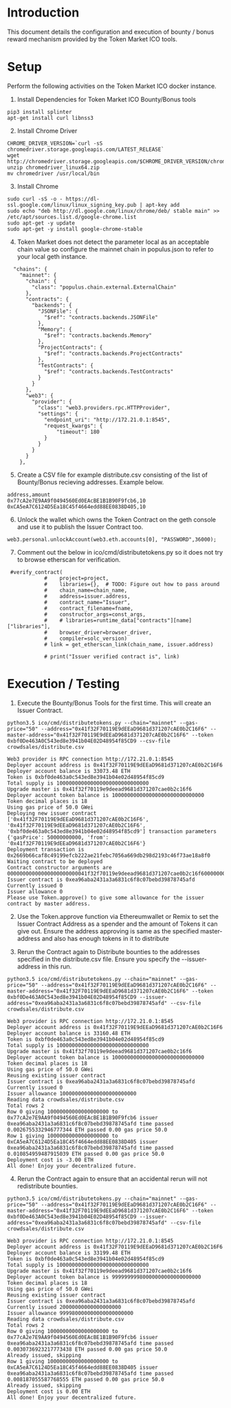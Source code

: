 # Introduction

This document details the configuration and execution of bounty / bonus reward mechanism provided by the Token Market ICO tools.

# Setup

Perform the following activities on the Token Market ICO docker instance.

1. Install Dependencies for Token Market ICO Bounty/Bonus tools

```
pip3 install splinter
apt-get install curl libnss3
```

2. Install Chrome Driver 

```
CHROME_DRIVER_VERSION=`curl -sS chromedriver.storage.googleapis.com/LATEST_RELEASE`
wget http://chromedriver.storage.googleapis.com/$CHROME_DRIVER_VERSION/chromedriver_linux64.zip
unzip chromedriver_linux64.zip
mv chromedriver /usr/local/bin
```

3. Install Chrome 

```
sudo curl -sS -o - https://dl-ssl.google.com/linux/linux_signing_key.pub | apt-key add
sudo echo "deb http://dl.google.com/linux/chrome/deb/ stable main" >> /etc/apt/sources.list.d/google-chrome.list
sudo apt-get -y update
sudo apt-get -y install google-chrome-stable
```

4. Token Market does not detect the parameter local as an acceptable chain value so configure the mainnet chain in populus.json to refer to your local geth instance.

```
  "chains": {
    "mainnet": {
      "chain": {
        "class": "populus.chain.external.ExternalChain"
      },
      "contracts": {
        "backends": {
          "JSONFile": {
            "$ref": "contracts.backends.JSONFile"
          },
          "Memory": {
            "$ref": "contracts.backends.Memory"
          },
          "ProjectContracts": {
            "$ref": "contracts.backends.ProjectContracts"
          },
          "TestContracts": {
            "$ref": "contracts.backends.TestContracts"
          }
        }
      },
      "web3": {
        "provider": {
          "class": "web3.providers.rpc.HTTPProvider",
          "settings": {
            "endpoint_uri": "http://172.21.0.1:8545",
            "request_kwargs": {
                "timeout": 180
            }
          }
        }
      }
    },
```

5. Create a CSV file for example distribute.csv consisting of the list of Bounty/Bonus recieving addresses. Example below.

```
address,amount
0x77cA2e7E9AA9f0494560Ed0EAcBE1B1B90F9fcb6,10
0xCA5eA7C6124D5Ea18C45f4664edd88EE0838D405,10
```

6. Unlock the wallet which owns the Token Contract on the geth console and use it to publish the Issuer Contract too. 

```
web3.personal.unlockAccount(web3.eth.accounts[0], "PASSWORD",36000);
```

7. Comment out the below in ico/cmd/distributetokens.py so it does not try to browse etherscan for verification.


```
 #verify_contract(
            #    project=project,
            #    libraries={},  # TODO: Figure out how to pass around
            #    chain_name=chain_name,
            #    address=issuer.address,
            #    contract_name="Issuer",
            #    contract_filename=fname,
            #    constructor_args=const_args,
            #    # libraries=runtime_data["contracts"][name]["libraries"],
            #    browser_driver=browser_driver,
            #    compiler=solc_version)
            # link = get_etherscan_link(chain_name, issuer.address)

            # print("Issuer verified contract is", link)
```

# Execution / Testing 

1. Execute the Bounty/Bonus Tools for the first time. This will create an Issuer Contract.


```
python3.5 ico/cmd/distributetokens.py --chain="mainnet" --gas-price="50" --address="0x41f32F70119E9dEEaD9681d371207cAE0b2C16F6" --master-address="0x41f32F70119E9dEEaD9681d371207cAE0b2C16F6" --token 0xbf0De463A0C543ed8e3941b04E02D48954f85CD9 --csv-file crowdsales/distribute.csv

Web3 provider is RPC connection http://172.21.0.1:8545
Deployer account address is 0x41f32F70119E9dEEaD9681d371207cAE0b2C16F6
Deployer account balance is 33073.48 ETH
Token is 0xbf0de463a0c543ed8e3941b04e02d48954f85cd9
Total supply is 100000000000000000000000000000
Upgrade master is 0x41f32f70119e9deead9681d371207cae0b2c16f6
Deployer account token balance is 100000000000000000000000000000
Token decimal places is 18
Using gas price of 50.0 GWei
Deploying new issuer contract ['0x41f32F70119E9dEEaD9681d371207cAE0b2C16F6', '0x41f32F70119E9dEEaD9681d371207cAE0b2C16F6', '0xbf0de463a0c543ed8e3941b04e02d48954f85cd9'] transaction parameters {'gasPrice': 50000000000, 'from': '0x41f32F70119E9dEEaD9681d371207cAE0b2C16F6'}
Deployment transaction is 0x2669b66caf8c49199efcb222ae21febc7056a669db298d2193c46f73ae18a8f0
Waiting contract to be deployed
Contract constructor arguments are 00000000000000000000000041f32f70119e9deead9681d371207cae0b2c16f600000000000000000000000041f32f70119e9deead9681d371207cae0b2c16f6000000000000000000000000bf0de463a0c543ed8e3941b04e02d48954f85cd9
Issuer contract is 0xea96aba2431a3a6831c6f8c07bebd39878745afd
Currently issued 0
Issuer allowance 0
Please use Token.approve() to give some allowance for the issuer contract by master address.

```

2. Use the Token.approve function via Ethereumwallet or Remix to set the Issuer Contract Address as a spender and the amount of Tokens it can give out. Ensure the address approving is same as the specified master-address and also has enough tokens in it to distribute 

3. Rerun the Contract again to Distribute bounties to the addresses specified in the distribute.csv file. Ensure you specify the --issuer-address in this run.

```
python3.5 ico/cmd/distributetokens.py --chain="mainnet" --gas-price="50" --address="0x41f32F70119E9dEEaD9681d371207cAE0b2C16F6" --master-address="0x41f32F70119E9dEEaD9681d371207cAE0b2C16F6" --token 0xbf0De463A0C543ed8e3941b04E02D48954f85CD9 --issuer-address="0xea96aba2431a3a6831c6f8c07bebd39878745afd" --csv-file crowdsales/distribute.csv

Web3 provider is RPC connection http://172.21.0.1:8545
Deployer account address is 0x41f32F70119E9dEEaD9681d371207cAE0b2C16F6
Deployer account balance is 33160.48 ETH
Token is 0xbf0de463a0c543ed8e3941b04e02d48954f85cd9
Total supply is 100000000000000000000000000000
Upgrade master is 0x41f32f70119e9deead9681d371207cae0b2c16f6
Deployer account token balance is 100000000000000000000000000000
Token decimal places is 18
Using gas price of 50.0 GWei
Reusing existing issuer contract
Issuer contract is 0xea96aba2431a3a6831c6f8c07bebd39878745afd
Currently issued 0
Issuer allowance 1000000000000000000000000
Reading data crowdsales/distribute.csv
Total rows 2
Row 0 giving 10000000000000000000 to 0x77cA2e7E9AA9f0494560Ed0EAcBE1B1B90F9fcb6 issuer 0xea96aba2431a3a6831c6f8c07bebd39878745afd time passed 0.0026755332946777344 ETH passed 0.00 gas price 50.0
Row 1 giving 10000000000000000000 to 0xCA5eA7C6124D5Ea18C45f4664edd88EE0838D405 issuer 0xea96aba2431a3a6831c6f8c07bebd39878745afd time passed 0.010854959487915039 ETH passed 0.00 gas price 50.0
Deployment cost is -3.00 ETH
All done! Enjoy your decentralized future.
```

4. Rerun the Contract again to ensure that an accidental rerun will not redistribute bounties.

```
python3.5 ico/cmd/distributetokens.py --chain="mainnet" --gas-price="50" --address="0x41f32F70119E9dEEaD9681d371207cAE0b2C16F6" --master-address="0x41f32F70119E9dEEaD9681d371207cAE0b2C16F6" --token 0xbf0De463A0C543ed8e3941b04E02D48954f85CD9 --issuer-address="0xea96aba2431a3a6831c6f8c07bebd39878745afd" --csv-file crowdsales/distribute.csv

Web3 provider is RPC connection http://172.21.0.1:8545
Deployer account address is 0x41f32F70119E9dEEaD9681d371207cAE0b2C16F6
Deployer account balance is 33199.48 ETH
Token is 0xbf0de463a0c543ed8e3941b04e02d48954f85cd9
Total supply is 100000000000000000000000000000
Upgrade master is 0x41f32f70119e9deead9681d371207cae0b2c16f6
Deployer account token balance is 99999999980000000000000000000
Token decimal places is 18
Using gas price of 50.0 GWei
Reusing existing issuer contract
Issuer contract is 0xea96aba2431a3a6831c6f8c07bebd39878745afd
Currently issued 20000000000000000000
Issuer allowance 999980000000000000000000
Reading data crowdsales/distribute.csv
Total rows 2
Row 0 giving 10000000000000000000 to 0x77cA2e7E9AA9f0494560Ed0EAcBE1B1B90F9fcb6 issuer 0xea96aba2431a3a6831c6f8c07bebd39878745afd time passed 0.0030736923217773438 ETH passed 0.00 gas price 50.0
Already issued, skipping
Row 1 giving 10000000000000000000 to 0xCA5eA7C6124D5Ea18C45f4664edd88EE0838D405 issuer 0xea96aba2431a3a6831c6f8c07bebd39878745afd time passed 0.008187055587768555 ETH passed 0.00 gas price 50.0
Already issued, skipping
Deployment cost is 0.00 ETH
All done! Enjoy your decentralized future.
```
